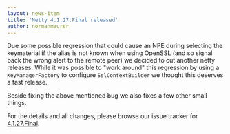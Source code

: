 ```yaml
---
layout: news-item
title: 'Netty 4.1.27.Final released'
author: normanmaurer
---
```


Due some possible regression that could cause an NPE during selecting the keymaterial if the alias is not known when using OpenSSL (and so signal back the wrong alert to the remote peer)  we decided to cut another netty releases. While it was possible to "work around" this regression by using a `KeyManagerFactory` to configure `SslContextBuilder` we thought this deserves a fast release.

Beside fixing the above mentioned bug we also fixes a few other small things.

For the details and all changes, please browse our issue tracker for  [4.1.27.Final](https://github.com/netty/netty/issues?q=is%3Aclosed+milestone%3A4.1.27.Final).
